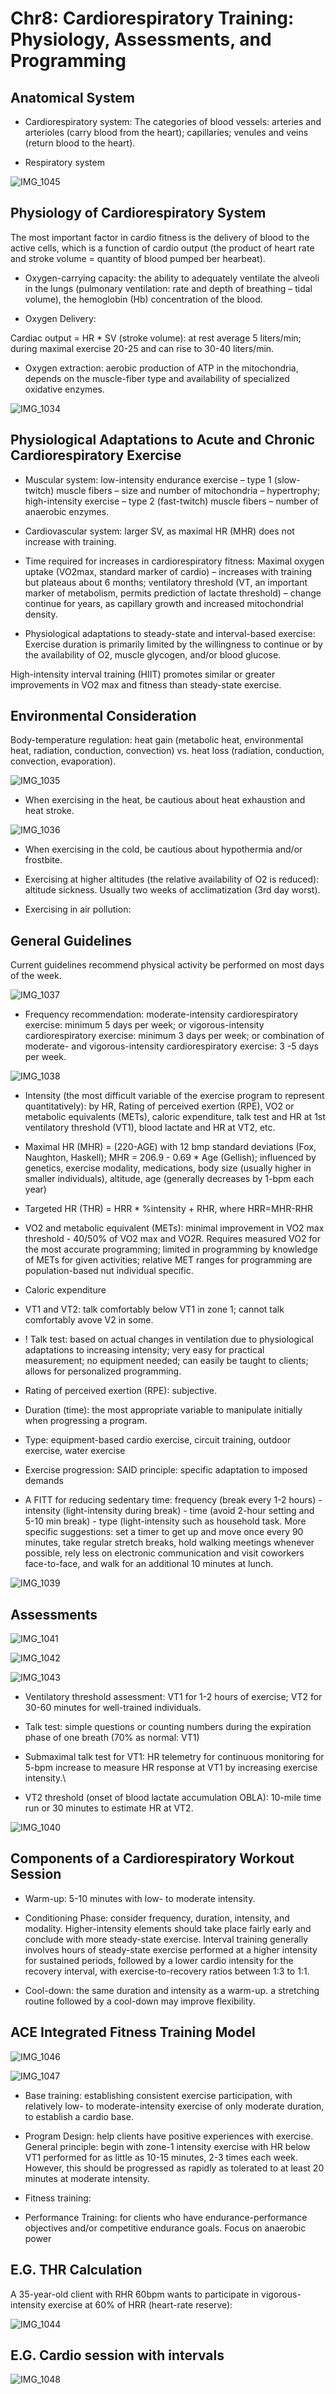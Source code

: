 # Chr8: Cardiorespiratory Training: Physiology, Assessments, and Programming

## Anatomical System

- Cardiorespiratory system: The categories of blood vessels: arteries and arterioles (carry blood from the heart); capillaries; venules and veins (return blood to the heart).

- Respiratory system

![IMG_1045](https://github.com/Shantang3/ACE-CPT-Notes/assets/25567822/51fd2f7f-2b7f-470a-86ea-f0268dee46e2)


## Physiology of Cardiorespiratory System

The most important factor in cardio fitness is the delivery of blood to the active cells, which is a function of cardio output (the product of heart rate and stroke volume = quantity of blood pumped ber hearbeat). 

- Oxygen-carrying capacity: the ability to adequately ventilate the alveoli in the lungs (pulmonary ventilation: rate and depth of breathing – tidal volume), the hemoglobin (Hb) concentration of the blood.

- Oxygen Delivery: 

Cardiac output = HR * SV (stroke volume): at rest average 5 liters/min; during maximal exercise 20-25 and can rise to 30-40 liters/min.

- Oxygen extraction: aerobic production of ATP in the mitochondria, depends on the muscle-fiber type and availability of specialized oxidative enzymes.

![IMG_1034](https://github.com/Shantang3/ACE-CPT-Notes/assets/25567822/b227c009-20f1-4d3a-9fee-85acfeeb1b24)


## Physiological Adaptations to Acute and Chronic Cardiorespiratory Exercise

- Muscular system: low-intensity endurance exercise – type 1 (slow-twitch) muscle fibers – size and number of mitochondria – hypertrophy; high-intensity exercise – type 2 (fast-twitch) muscle fibers – number of anaerobic enzymes.

- Cardiovascular system: larger SV, as maximal HR (MHR) does not increase with training.

- Time required for increases in cardiorespiratory fitness: Maximal oxygen uptake (VO2max, standard marker of cardio) – increases with training but plateaus about 6 months; ventilatory threshold (VT, an important marker of metabolism, permits prediction of lactate threshold) – change continue for years, as capillary growth and increased mitochondrial density.

- Physiological adaptations to steady-state and interval-based exercise: Exercise duration is primarily limited by the willingness to continue or by the availability of O2, muscle glycogen, and/or blood glucose.

High-intensity interval training (HIIT) promotes similar or greater improvements in VO2 max and fitness than steady-state exercise.


## Environmental Consideration

Body-temperature regulation: heat gain (metabolic heat, environmental heat, radiation, conduction, convection) vs. heat loss (radiation, conduction, convection, evaporation). 

![IMG_1035](https://github.com/Shantang3/ACE-CPT-Notes/assets/25567822/786ec100-afa4-4396-a937-c983ea30b2b0)

- When exercising in the heat, be cautious about heat exhaustion and heat stroke.

![IMG_1036](https://github.com/Shantang3/ACE-CPT-Notes/assets/25567822/363dd943-d9ee-470b-b696-7eee9208ef23)
  
- When exercising in the cold, be cautious about hypothermia and/or frostbite.

- Exercising at higher altitudes (the relative availability of O2 is reduced): altitude sickness. Usually two weeks of acclimatization (3rd day worst).

- Exercising in air pollution: 


## General Guidelines

Current guidelines recommend physical activity be performed on most days of the week.

![IMG_1037](https://github.com/Shantang3/ACE-CPT-Notes/assets/25567822/aca90de9-9dcd-4572-935b-8e9ec10227b6)

- Frequency recommendation: moderate-intensity cardiorespiratory exercise: minimum 5 days per week; or vigorous-intensity cardiorespiratory exercise: minimum 3 days per week; or combination of moderate- and vigorous-intensity cardiorespiratory exercise: 3 -5 days per week.

![IMG_1038](https://github.com/Shantang3/ACE-CPT-Notes/assets/25567822/38edd3d0-85d2-4b60-a285-13ca00ce1774)

- Intensity (the most difficult variable of the exercise program to represent quantitatively): by HR, Rating of perceived exertion (RPE), VO2 or metabolic equivalents (METs), caloric expenditure, talk test and HR at 1st ventilatory threshold (VT1), blood lactate and HR at VT2, etc. 

* Maximal HR (MHR) = (220-AGE) with 12 bmp standard deviations (Fox, Naughton, Haskell); MHR = 206.9 - 0.69 * Age (Gellish); influenced by genetics, exercise modality, medications, body size (usually higher in smaller individuals), altitude, age (generally decreases by 1-bpm each year)

* Targeted HR (THR) = HRR * %intensity + RHR, where HRR=MHR-RHR

* VO2 and metabolic equivalent (METs): minimal improvement in VO2 max threshold - 40/50% of VO2 max and VO2R. Requires measured VO2 for the most accurate programming; limited in programming by knowledge of METs for given activities; relative MET ranges for programming are population-based nut individual specific. 

* Caloric expenditure

* VT1 and VT2: talk comfortably below VT1 in zone 1; cannot talk comfortably avove V2 in some.

* ! Talk test: based on actual changes in ventilation due to physiological adaptations to increasing intensity; very easy for practical measurement; no equipment needed; can easily be taught to clients; allows for personalized programming.

* Rating of perceived exertion (RPE): subjective.

- Duration (time): the most appropriate variable to manipulate initially when progressing a program.

- Type: equipment-based cardio exercise, circuit training, outdoor exercise, water exercise

- Exercise progression: SAID principle: specific adaptation to imposed demands

- A FITT for reducing sedentary time: frequency (break every 1-2 hours) - intensity (light-intensity during break) - time (avoid 2-hour setting and 5-10 min break) - type (light-intensity such as household task. More specific suggestions: set a timer to get up and move once every 90 minutes, take regular stretch breaks, hold walking meetings whenever possible, rely less on electronic communication and visit coworkers face-to-face, and walk for an additional 10 minutes at lunch. 

![IMG_1039](https://github.com/Shantang3/ACE-CPT-Notes/assets/25567822/201a5382-7aa3-4969-bb6c-99260891000d)



## Assessments

![IMG_1041](https://github.com/Shantang3/ACE-CPT-Notes/assets/25567822/285dd50c-f990-45a1-a240-33fddc8358b4)

![IMG_1042](https://github.com/Shantang3/ACE-CPT-Notes/assets/25567822/6ca2c1f6-a24b-4e28-88b9-209e4c318cff)

![IMG_1043](https://github.com/Shantang3/ACE-CPT-Notes/assets/25567822/0fbc4fa9-39e2-4c4e-b2e8-e161e4ef989e)

- Ventilatory threshold assessment: VT1 for 1-2 hours of exercise; VT2 for 30-60 minutes for well-trained individuals.

- Talk test: simple questions or counting numbers during the expiration phase of one breath (70% as normal: VT1)

- Submaximal talk test for VT1: HR telemetry for continuous monitoring for 5-bpm increase to measure HR response at VT1 by increasing exercise intensity.\

- VT2 threshold (onset of blood lactate accumulation OBLA): 10-mile time run or 30 minutes to estimate HR at VT2.

![IMG_1040](https://github.com/Shantang3/ACE-CPT-Notes/assets/25567822/2fd6beaf-3f41-42a6-9da5-d965c3914a18)


## Components of a Cardiorespiratory Workout Session

- Warm-up: 5-10 minutes with low- to moderate intensity.

- Conditioning Phase: consider frequency, duration, intensity, and modality. Higher-intensity elements should take place fairly early and conclude with more steady-state exercise. Interval training generally involves hours of steady-state exercise performed at a higher intensity for sustained periods, followed by a lower cardio intensity for the recovery interval, with exercise-to-recovery ratios between 1:3 to 1:1.

- Cool-down: the same duration and intensity as a warm-up. a stretching routine followed by a cool-down may improve flexibility. 


## ACE Integrated Fitness Training Model

![IMG_1046](https://github.com/Shantang3/ACE-CPT-Notes/assets/25567822/fa6f2a8d-288b-4b13-9eba-fbfb01efdd7d)

![IMG_1047](https://github.com/Shantang3/ACE-CPT-Notes/assets/25567822/38c60dee-eca9-4af2-9428-8c07db7d4921)

- Base training: establishing consistent exercise participation, with relatively low- to moderate-intensity exercise of only moderate duration, to establish a cardio base.

- Program Design: help clients have positive experiences with exercise. General principle: begin with zone-1 intensity exercise with HR below VT1 performed for as little as 10-15 minutes, 2-3 times each week. However, this should be progressed as rapidly as tolerated to at least 20 minutes at moderate intensity.

- Fitness training:
  
- Performance Training: for clients who have endurance-performance objectives and/or competitive endurance goals. Focus on anaerobic power


## E.G. THR Calculation

A 35-year-old client with RHR 60bpm wants to participate in vigorous-intensity exercise at 60% of HRR (heart-rate reserve):

![IMG_1044](https://github.com/Shantang3/ACE-CPT-Notes/assets/25567822/88d56810-fad6-45e3-acf1-4d4c3d168984)


## E.G. Cardio session with intervals

![IMG_1048](https://github.com/Shantang3/ACE-CPT-Notes/assets/25567822/449c6c6d-d09d-46f5-8153-11f6b39c8ac7)

